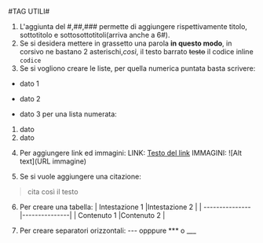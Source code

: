 #TAG UTILI#


1) L'aggiunta del #,##,### permette di aggiungere rispettivamente titolo, sottotitolo e sottosottotitoli(arriva anche a 6#).
  2) Se si desidera mettere in grassetto una parola **in questo modo**, in corsivo ne bastano 2 asterischi,*così*, il testo barrato ~~testo~~ il codice inline `codice`
  3) Se si vogliono creare le liste, per quella numerica puntata basta scrivere:
- dato 1
+ dato 2
* dato 3
per una lista numerata:
1. dato
2. dato
4) Per aggiungere link ed immagini:
   LINK: [Testo del link](URL)
   IMMAGINI: ![Alt text](URL immagine)

5) Se si vuole aggiungere una citazione:
> cita così il testo

6) Per creare una tabella:
| Intestazione 1 |Intestazione 2 |
| ---------------|---------------|
| Contenuto    1 |Contenuto 2    |

7) Per creare separatori orizzontali:
   --- opppure *** o ___